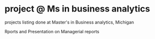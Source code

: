 # project @ Ms in business analytics
projects listing done at Master's in Business analytics, Michigan

Rports and Presentation on Managerial reports 
